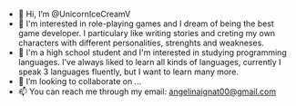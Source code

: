 - 👋 Hi, I’m @UnicornIceCreamV
- 👀 I'm interested in role-playing games and I dream of being the best game developer. I particulary like writing stories and creting my own characters with different personalities, strenghts and weakneses. 
- 🌱 I'm a high school student and I'm interested in studying programming languages. I've always liked to learn all kinds of languages, currently I speak 3 languages fluently, but I want to learn many more.
- 💞️ I’m looking to collaborate on ...
- 📫 You can reach me through my email: angelinaignat00@gmail.com

<!---
UnicornIceCreamV/UnicornIceCreamV is a ✨ special ✨ repository because its `README.md` (this file) appears on your GitHub profile.
You can click the Preview link to take a look at your changes.
--->
